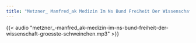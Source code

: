 ```yaml
---
title: "Metzner_ Manfred_ak Medizin Im Ns Bund Freiheit Der Wissenschaft Groesste Schweinchen"
---
```


{{< audio "metzner_-manfred_ak-medizin-im-ns-bund-freiheit-der-wissenschaft-groesste-schweinchen.mp3" >}}
